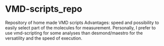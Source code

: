 # VMD-scripts_repo
Repository of home made VMD scripts
Advantages: speed and possibility to easily select part of the molecules for measurement.
Personally, I prefer to use vmd-scripting for some analyses than desmond/maestro for the versatility and the speed of execution.


